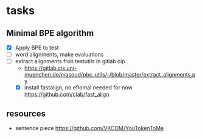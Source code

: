 # tasks

## Minimal BPE algorithm

* [X] Apply BPE to test
* [ ] word alignments, make evaluations
* [ ] extract alignments fron testutils in gitlab cip
  * <https://gitlab.cis.uni-muenchen.de/masoud/pbc_utils/-/blob/master/extract_alignments.py>
  * [X] install fastalign, no eflomal needed for now <https://github.com/clab/fast_align>

## resources

* sentence piece <https://github.com/VKCOM/YouTokenToMe>

